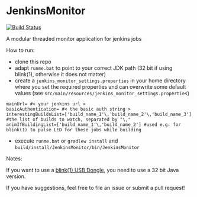 JenkinsMonitor
==============

[![Build Status](https://travis-ci.org/brandstaetter/JenkinsMonitor.png?branch=master)](https://travis-ci.org/brandstaetter/JenkinsMonitor)

A modular threaded monitor application for jenkins jobs


How to run:

* clone this repo
* adapt `runme.bat` to point to your correct JDK path (32 bit if using blink(1), otherwise it does not matter)
* create a `jenkins_monitor_settings.properties` in your home directory where you set the required properties
 and can overwrite some default values (see `src/main/resources/jenkins_monitor_settings.properties`)

 ```
 mainUrl= #< your jenkins url >
 basicAuthentication= #< the basic auth string >
 interestingBuildsList=['build_name_1'\,'build_name_2'\,'build_name_3'] #the list of builds to watch, separated by "\,"
 animIfBuildingList=['build_name_1'\,'build_name_2'] #used e.g. for blink(1) to pulse LED for these jobs while building
 ```

* execute `runme.bat` or `gradlew install` and `build/install/JenkinsMonitor/bin/JenkinsMonitor`


Notes:

If you want to use a [blink(1) USB Dongle](http://thingm.com/products/blink-1/), you need to use a 32 bit Java version.

If you have suggestions, feel free to file an issue or submit a pull request!
